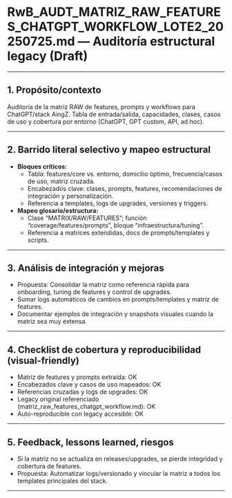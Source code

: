 # RwB_AUDT_MATRIZ_RAW_FEATURES_CHATGPT_WORKFLOW_LOTE2_20250725.md — Auditoría estructural legacy (Draft)

---

## 1. Propósito/contexto
Auditoría de la matriz RAW de features, prompts y workflows para ChatGPT/stack AingZ. Tabla de entrada/salida, capacidades, clases, casos de uso y cobertura por entorno (ChatGPT, GPT custom, API, ad hoc).

---

## 2. Barrido literal selectivo y mapeo estructural
- **Bloques críticos:**
  - Tabla: features/core vs. entorno, domicilio óptimo, frecuencia/casos de uso, matriz cruzada.
  - Encabezados clave: clases, prompts, features, recomendaciones de integración y personalización.
  - Referencia a templates, logs de upgrades, versiones y triggers.
- **Mapeo glosario/estructura:**
  - Clase “MATRIX/RAW/FEATURES”; función “coverage/features/prompts”, bloque “infraestructura/tuning”.
  - Referencia a matrices extendidas, docs de prompts/templates y scripts.

---

## 3. Análisis de integración y mejoras
- Propuesta: Consolidar la matriz como referencia rápida para onboarding, tuning de features y control de upgrades.
- Sumar logs automáticos de cambios en prompts/templates y matriz de features.
- Documentar ejemplos de integración y snapshots visuales cuando la matriz sea muy extensa.

---

## 4. Checklist de cobertura y reproducibilidad (visual-friendly)
- Matriz de features y prompts extraída: OK
- Encabezados clave y casos de uso mapeados: OK
- Referencias cruzadas y logs de upgrades: OK
- Legacy original referenciado (matriz_raw_features_chatgpt_workflow.md): OK
- Auto-reproducible con legacy accesible: OK

---

## 5. Feedback, lessons learned, riesgos
- Si la matriz no se actualiza en releases/upgrades, se pierde integridad y cobertura de features.
- Propuesta: Automatizar logs/versionado y vincular la matriz a todos los templates principales del stack.

---

